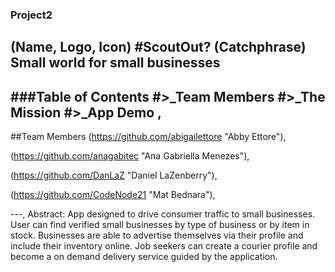 ### Project2
(Name, Logo, Icon) #ScoutOut?
(Catchphrase) Small world for small businesses
---

###Table of Contents
#>_Team Members
#>_The Mission
#>_App Demo
,
---
##Team Members
(https://github.com/abigailettore "Abby Ettore"),

(https://github.com/anagabitec "Ana Gabriella Menezes"),

(https://github.com/DanLaZ "Daniel LaZenberry"),

(https://github.com/CodeNode21 "Mat Bednara"),

---,
Abstract:
    App designed to drive consumer traffic to small businesses. 
    User can find verified small businesses by type of business or by item in stock. 
    Businesses are able to advertise themselves via their profile and include their inventory online. 
    Job seekers can create a courier profile and become a on demand delivery service guided by the application. 





